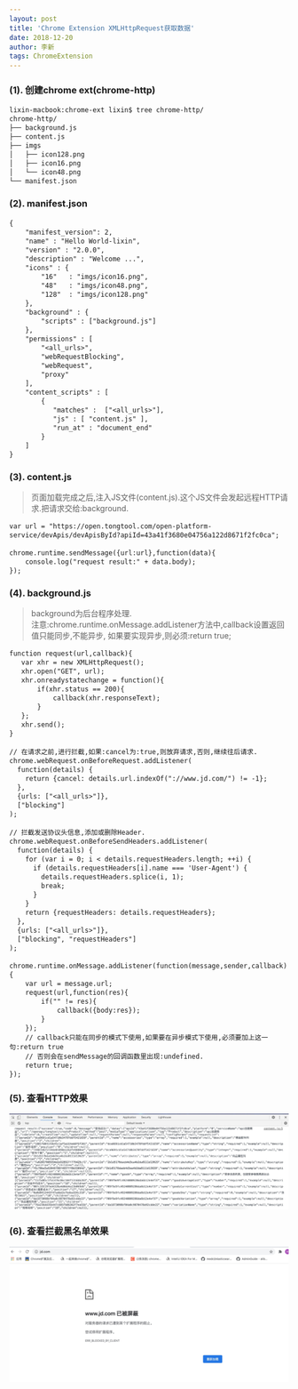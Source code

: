 ```yaml
---
layout: post
title: 'Chrome Extension XMLHttpRequest获取数据'
date: 2018-12-20
author: 李新
tags: ChromeExtension
---
```


### (1). 创建chrome ext(chrome-http)
```
lixin-macbook:chrome-ext lixin$ tree chrome-http/
chrome-http/
├── background.js
├── content.js
├── imgs
│   ├── icon128.png
│   ├── icon16.png
│   └── icon48.png
└── manifest.json
```
### (2). manifest.json
```
{
    "manifest_version": 2,
    "name" : "Hello World-lixin",
    "version" : "2.0.0",
    "description" : "Welcome ...",
    "icons" : {
        "16"   : "imgs/icon16.png",
        "48"   : "imgs/icon48.png",
        "128"  : "imgs/icon128.png"
    },
    "background" : {
        "scripts" : ["background.js"]
    },
    "permissions" : [
        "<all_urls>",
        "webRequestBlocking",
        "webRequest",
        "proxy"
    ],
    "content_scripts" : [
        { 
           "matches" :  ["<all_urls>"],
           "js" : [ "content.js" ],
           "run_at" : "document_end"
        }
    ]
}
```
### (3). content.js
> 页面加载完成之后,注入JS文件(content.js).这个JS文件会发起远程HTTP请求.把请求交给:background.   

```
var url = "https://open.tongtool.com/open-platform-service/devApis/devApisById?apiId=43a41f3680e04756a122d8671f2fc0ca";

chrome.runtime.sendMessage({url:url},function(data){
    console.log("request result:" + data.body);
});
```
### (4). background.js 
> background为后台程序处理.   
> 注意:chrome.runtime.onMessage.addListener方法中,callback设置返回值只能同步,不能异步,
> 如果要实现异步,则必须:return true;   

```
function request(url,callback){
   var xhr = new XMLHttpRequest();
   xhr.open("GET", url);
   xhr.onreadystatechange = function(){
       if(xhr.status == 200){
           callback(xhr.responseText);
       }
   };
   xhr.send();
}

// 在请求之前,进行拦截,如果:cancel为:true,则放弃请求,否则,继续往后请求.
chrome.webRequest.onBeforeRequest.addListener(
  function(details) {
    return {cancel: details.url.indexOf("://www.jd.com/") != -1};
  },
  {urls: ["<all_urls>"]},
  ["blocking"]
);

// 拦截发送协议头信息,添加或删除Header.
chrome.webRequest.onBeforeSendHeaders.addListener(
  function(details) {
    for (var i = 0; i < details.requestHeaders.length; ++i) {
      if (details.requestHeaders[i].name === 'User-Agent') {
        details.requestHeaders.splice(i, 1);
        break;
      }
    }
    return {requestHeaders: details.requestHeaders};
  },
  {urls: ["<all_urls>"]},
  ["blocking", "requestHeaders"]
);

chrome.runtime.onMessage.addListener(function(message,sender,callback){
    var url = message.url;
    request(url,function(res){
        if("" != res){
            callback({body:res});
        }
    }); 
    // callback只能在同步的模式下使用,如果要在异步模式下使用,必须要加上这一句:return true
    // 否则会在sendMessage的回调函数里出现:undefined.
    return true;
});
```
### (5). 查看HTTP效果
!["Chrome 发起Http请求并返回结果"](/assets/chrome-ext/imgs/chrome-ext-http-result.jpg)

### (6). 查看拦截黑名单效果
!["Chrome 处理黑名单"](/assets/chrome-ext/imgs/chrome-ext-addEvent-onBeforeRequest.jpg)
